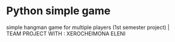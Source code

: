 # Python simple game
simple hangman game for multiple players (1st semester project)  |  
TEAM PROJECT WITH : XEROCHEIMONA ELENI
